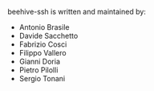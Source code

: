 beehive-ssh is written and maintained by:


* Antonio Brasile
* Davide Sacchetto
* Fabrizio Cosci
* Filippo Vallero
* Gianni Doria
* Pietro Pilolli
* Sergio Tonani
